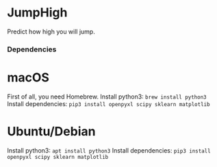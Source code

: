 JumpHigh
===
Predict how high you will jump.

### Dependencies
# macOS
First of all, you need Homebrew.
Install python3:
`brew install python3`
Install dependencies:
`pip3 install openpyxl scipy sklearn matplotlib`

# Ubuntu/Debian
Install python3:
`apt install python3`
Install dependencies:
`pip3 install openpyxl scipy sklearn matplotlib`
